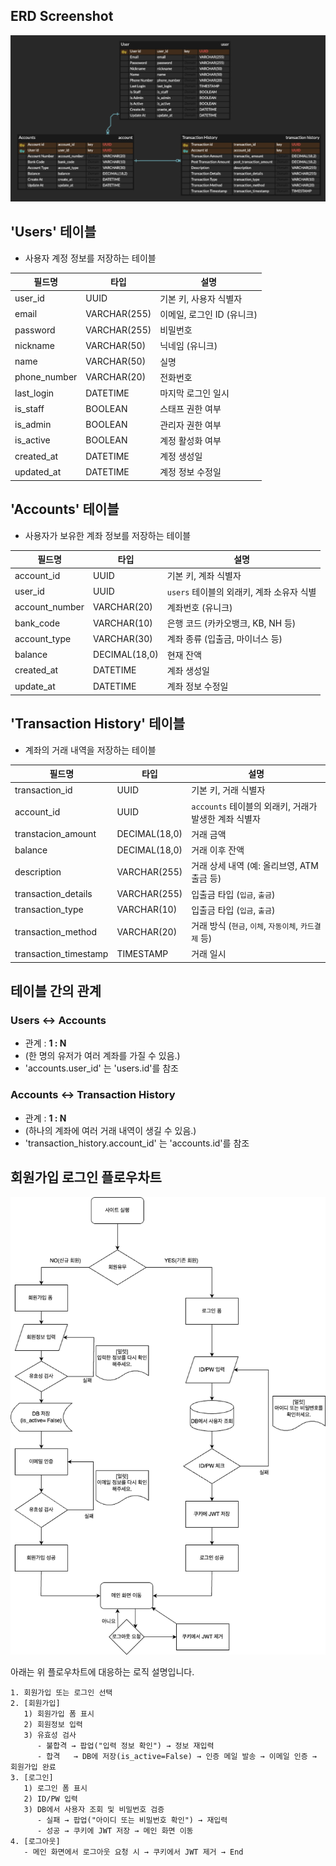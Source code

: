 
## ERD Screenshot

![ERD](./images/erd.png)

## 'Users' 테이블
 - 사용자 계정 정보를 저장하는 테이블

| 필드명          | 타입           | 설명                     |
|--------------|--------------|--------------------------|
| user_id      | UUID         | 기본 키, 사용자 식별자      |
| email        | VARCHAR(255) | 이메일, 로그인 ID (유니크)   |
| password     | VARCHAR(255) | 비밀번호                  |
| nickname     | VARCHAR(50)  | 닉네임 (유니크)           |
| name         | VARCHAR(50)  | 실명                     |
| phone_number | VARCHAR(20)  | 전화번호                  |
| last_login   | DATETIME     | 마지막 로그인 일시          |
| is_staff     | BOOLEAN      | 스태프 권한 여부            |
| is_admin     | BOOLEAN      | 관리자 권한 여부            |
| is_active    | BOOLEAN      | 계정 활성화 여부            |
| created_at   | DATETIME     | 계정 생성일                |
| updated_at   | DATETIME     | 계정 정보 수정일            |


## 'Accounts' 테이블
 - 사용자가 보유한 계좌 정보를 저장하는 테이블

| 필드명            | 타입            | 설명                          |
|----------------|---------------|-----------------------------|
| account_id     | UUID          | 기본 키, 계좌 식별자                |
| user_id        | UUID          | `users` 테이블의 외래키, 계좌 소유자 식별 |
| account_number | VARCHAR(20)   | 계좌번호 (유니크)                  |
| bank_code      | VARCHAR(10)   | 은행 코드 (카카오뱅크, KB, NH 등)     |
| account_type   | VARCHAR(30)   | 계좌 종류 (입출금, 마이너스 등)         |
| balance        | DECIMAL(18,0) | 현재 잔액                       |
| created_at     | DATETIME      | 계좌 생성일                      |
| update_at      | DATETIME      | 계좌 정보 수정일                   |


## 'Transaction History' 테이블
 - 계좌의 거래 내역을 저장하는 테이블

| 필드명                   | 타입            | 설명                                              |
|-----------------------|---------------|---------------------------------------------------|
| transaction_id        | UUID          | 기본 키, 거래 식별자                                   |
| account_id            | UUID          | `accounts` 테이블의 외래키, 거래가 발생한 계좌 식별자         |
| transtacion_amount    | DECIMAL(18,0) | 거래 금액                                           |
| balance               | DECIMAL(18,0) | 거래 이후 잔액                                       |
| description           | VARCHAR(255)  | 거래 상세 내역 (예: 올리브영, ATM 출금 등)                  |
| transaction_details   | VARCHAR(255)  | 입출금 타입 (`입금`, `출금`)                            |
| transaction_type      | VARCHAR(10)   | 입출금 타입 (`입금`, `출금`)                            |
| transaction_method    | VARCHAR(20)   | 거래 방식 (`현금`, `이체`, `자동이체`, `카드결제` 등)         |
| transaction_timestamp | TIMESTAMP     | 거래 일시                                           |


## 테이블 간의 관계

### **Users ↔ Accounts**
 - 관계 : **1 : N**
 - (한 명의 유저가 여러 계좌를 가질 수 있음.)
 - 'accounts.user_id' 는 'users.id'를 참조

### **Accounts ↔ Transaction History**
 - 관계 : **1 : N**
 - (하나의 계좌에 여러 거래 내역이 생길 수 있음.)
 - 'transaction_history.account_id' 는 'accounts.id'를 참조


## 회원가입 로그인 플로우차트

![flowchart](./images/Flowchart.drawio.png)

아래는 위 플로우차트에 대응하는 로직 설명입니다.

```text
1. 회원가입 또는 로그인 선택
2. [회원가입]
   1) 회원가입 폼 표시
   2) 회원정보 입력
   3) 유효성 검사
      - 불합격 → 팝업("입력 정보 확인") → 정보 재입력
      - 합격   → DB에 저장(is_active=False) → 인증 메일 발송 → 이메일 인증 → 회원가입 완료 
3. [로그인]
   1) 로그인 폼 표시
   2) ID/PW 입력
   3) DB에서 사용자 조회 및 비밀번호 검증
      - 실패 → 팝업("아이디 또는 비밀번호 확인") → 재입력
      - 성공 → 쿠키에 JWT 저장 → 메인 화면 이동
4. [로그아웃]
   - 메인 화면에서 로그아웃 요청 시 → 쿠키에서 JWT 제거 → End
```
